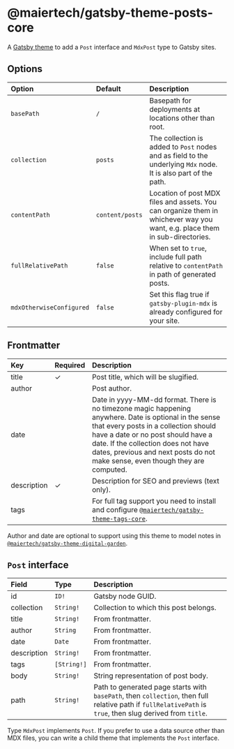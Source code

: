 # @maiertech/gatsby-theme-posts-core

A [Gatsby theme](https://www.gatsbyjs.com/docs/themes/what-are-gatsby-themes/)
to add a `Post` interface and `MdxPost` type to Gatsby sites.

## Options

| Option                   | Default         | Description                                                                                                                 |
| :----------------------- | :-------------- | :-------------------------------------------------------------------------------------------------------------------------- |
| `basePath`               | `/`             | Basepath for deployments at locations other than root.                                                                      |
| `collection`             | `posts`         | The collection is added to `Post` nodes and as field to the underlying `Mdx` node. It is also part of the path.             |
| `contentPath`            | `content/posts` | Location of post MDX files and assets. You can organize them in whichever way you want, e.g. place them in sub-directories. |
| `fullRelativePath`       | `false`         | When set to `true`, include full path relative to `contentPath` in path of generated posts.                                 |
| `mdxOtherwiseConfigured` | `false`         | Set this flag true if `gatsby-plugin-mdx` is already configured for your site.                                              |

## Frontmatter

| Key         | Required | Description                                                                                                                                                                                                                                                                                                 |
| :---------- | :------- | :---------------------------------------------------------------------------------------------------------------------------------------------------------------------------------------------------------------------------------------------------------------------------------------------------------- |
| title       | ✓        | Post title, which will be slugified.                                                                                                                                                                                                                                                                        |
| author      |          | Post author.                                                                                                                                                                                                                                                                                                |
| date        |          | Date in yyyy-MM-dd format. There is no timezone magic happening anywhere. Date is optional in the sense that every posts in a collection should have a date or no post should have a date. If the collection does not have dates, previous and next posts do not make sense, even though they are computed. |
| description | ✓        | Description for SEO and previews (text only).                                                                                                                                                                                                                                                               |
| tags        |          | For full tag support you need to install and configure [`@maiertech/gatsby-theme-tags-core`](https://github.com/maiertech/gatsby-themes/tree/454de6e/issue78/packages/gatsby-theme-tags-core).                                                                                                              |

Author and date are optional to support using this theme to model notes in
[`@maiertech/gatsby-theme-digital-garden`](https://github.com/maiertech/gatsby-themes/tree/master/packages/gatsby-theme-digital-garden).

## `Post` interface

| Field       | Type        | Description                                                                                                                                                |
| :---------- | :---------- | :--------------------------------------------------------------------------------------------------------------------------------------------------------- |
| id          | `ID!`       | Gatsby node GUID.                                                                                                                                          |
| collection  | `String!`   | Collection to which this post belongs.                                                                                                                     |
| title       | `String!`   | From frontmatter.                                                                                                                                          |
| author      | `String`    | From frontmatter.                                                                                                                                          |
| date        | `Date`      | From frontmatter.                                                                                                                                          |
| description | `String!`   | From frontmatter.                                                                                                                                          |
| tags        | `[String!]` | From frontmatter.                                                                                                                                          |
| body        | `String!`   | String representation of post body.                                                                                                                        |
| path        | `String!`   | Path to generated page starts with `basePath`, then `collection`, then full relative path if `fullRelativePath` is `true`, then slug derived from `title`. |

Type `MdxPost` implements `Post`. If you prefer to use a data source other than
MDX files, you can write a child theme that implements the `Post` interface.
